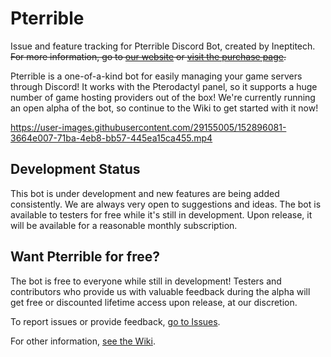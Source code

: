 # Pterrible
Issue and feature tracking for Pterrible Discord Bot, created by Ineptitech. ~~For more information, go to [our website](https://ineptitech.com) or [visit the purchase page](#).~~

Pterrible is a one-of-a-kind bot for easily managing your game servers through Discord! It works with the Pterodactyl panel, so it supports a huge number of game hosting providers out of the box! We're currently running an open alpha of the bot, so continue to the Wiki to get started with it now! 

https://user-images.githubusercontent.com/29155005/152896081-3664e007-71ba-4eb8-bb57-445ea15ca455.mp4

## Development Status
This bot is under development and new features are being added consistently. We are always very open to suggestions and ideas. The bot is available to testers for free while it's still in development. Upon release, it will be available for a reasonable monthly subscription. 

## Want Pterrible for free?
The bot is free to everyone while still in development! Testers and contributors who provide us with valuable feedback during the alpha will get free or discounted lifetime access upon release, at our discretion. 

To report issues or provide feedback, [go to Issues](https://github.com/Ineptitech/pterrible-issues/issues).

For other information, [see the Wiki](https://github.com/Ineptitech/pterrible-issues/wiki).




